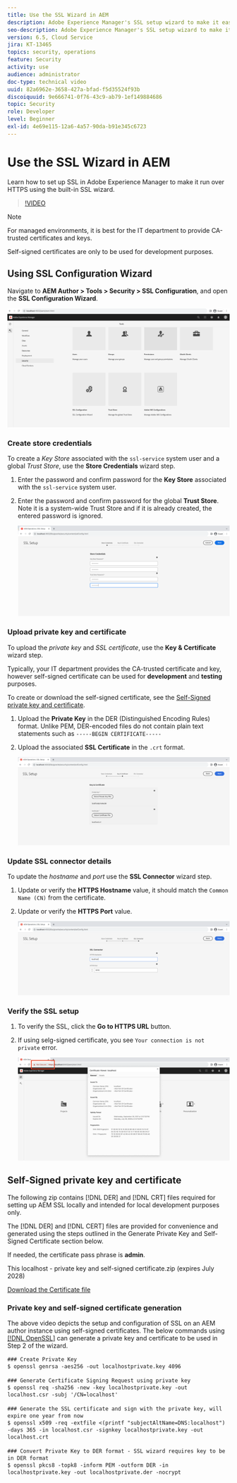 ```yaml
---
title: Use the SSL Wizard in AEM
description: Adobe Experience Manager's SSL setup wizard to make it easier to set up an AEM instance to run over HTTPS.
seo-description: Adobe Experience Manager's SSL setup wizard to make it easier to set up an AEM instance to run over HTTPS.
version: 6.5, Cloud Service
jira: KT-13465
topics: security, operations
feature: Security
activity: use
audience: administrator
doc-type: technical video
uuid: 82a6962e-3658-427a-bfad-f5d35524f93b
discoiquuid: 9e666741-0f76-43c9-ab79-1ef149884686
topic: Security
role: Developer
level: Beginner
exl-id: 4e69e115-12a6-4a57-90da-b91e345c6723
---
```

# Use the SSL Wizard in AEM

Learn how to set up SSL in Adobe Experience Manager to make it run over HTTPS using the built-in SSL wizard.

>[!VIDEO](https://video.tv.adobe.com/v/17993?quality=12&learn=on)


>[!NOTE]
>
>For managed environments, it is best for the IT department to provide CA-trusted certificates and keys.
>
>Self-signed certificates are only to be used for development purposes.

## Using SSL Configuration Wizard 

Navigate to __AEM Author > Tools > Security > SSL Configuration__, and open the __SSL Configuration Wizard__.

![SSL Configuration Wizard](assets/use-the-ssl-wizard/ssl-config-wizard.png)

### Create store credentials

To create a _Key Store_ associated with the `ssl-service` system user and a global _Trust Store_, use the __Store Credentials__ wizard step.

1. Enter the password and confirm password for the __Key Store__ associated with the `ssl-service` system user.
1. Enter the password and confirm password for the global __Trust Store__. Note it is a system-wide Trust Store and if it is already created, the entered password is ignored.

    ![SSL Setup - Store Credentials](assets/use-the-ssl-wizard/store-credentials.png)

### Upload private key and certificate

To upload the _private key_ and _SSL certificate_, use the __Key & Certificate__ wizard step. 

Typically, your IT department provides the CA-trusted certificate and key, however self-signed certificate can be used for __development__ and __testing__ purposes. 

To create or download the self-signed certificate, see the [Self-Signed private key and certificate](#self-signed-private-key-and-certificate).

1. Upload the __Private Key__ in the DER (Distinguished Encoding Rules) format. Unlike PEM, DER-encoded files do not contain plain text statements such as `-----BEGIN CERTIFICATE-----`
1. Upload the associated __SSL Certificate__ in the `.crt` format.

    ![SSL Setup - Private Key and Certificate](assets/use-the-ssl-wizard/privatekey-and-certificate.png)

### Update SSL connector details

To update the _hostname_ and _port_ use the __SSL Connector__ wizard step.

1. Update or verify the __HTTPS Hostname__ value, it should match the `Common Name (CN)` from the certificate.
1. Update or verify the __HTTPS Port__ value.

    ![SSL Setup - SSL Connector details](assets/use-the-ssl-wizard/ssl-connector-details.png)

### Verify the SSL setup

1. To verify the SSL, click the __Go to HTTPS URL__ button.
1. If using selg-signed certificate, you see `Your connection is not private` error.

    ![SSL Setup - Verify AEM over HTTPS](assets/use-the-ssl-wizard/verify-aem-over-ssl.png)

## Self-Signed private key and certificate

The following zip contains [!DNL DER] and [!DNL CRT] files required for setting up AEM SSL locally and intended for local development purposes only.

The [!DNL DER] and [!DNL CERT] files are provided for convenience and generated using the steps outlined in the Generate Private Key and Self-Signed Certificate section below.

If needed, the certificate pass phrase is **admin**.

This localhost - private key and self-signed certificate.zip (expires July 2028)

[Download the Certificate file](assets/use-the-ssl-wizard/certificate.zip)

### Private key and self-signed certificate generation

The above video depicts the setup and configuration of SSL on an AEM author instance using self-signed certificates. The below commands using [[!DNL OpenSSL]](https://www.openssl.org/) can generate a private key and certificate to be used in Step 2 of the wizard.

```shell
### Create Private Key
$ openssl genrsa -aes256 -out localhostprivate.key 4096

### Generate Certificate Signing Request using private key
$ openssl req -sha256 -new -key localhostprivate.key -out localhost.csr -subj '/CN=localhost'

### Generate the SSL certificate and sign with the private key, will expire one year from now
$ openssl x509 -req -extfile <(printf "subjectAltName=DNS:localhost") -days 365 -in localhost.csr -signkey localhostprivate.key -out localhost.crt

### Convert Private Key to DER format - SSL wizard requires key to be in DER format
$ openssl pkcs8 -topk8 -inform PEM -outform DER -in localhostprivate.key -out localhostprivate.der -nocrypt

```
